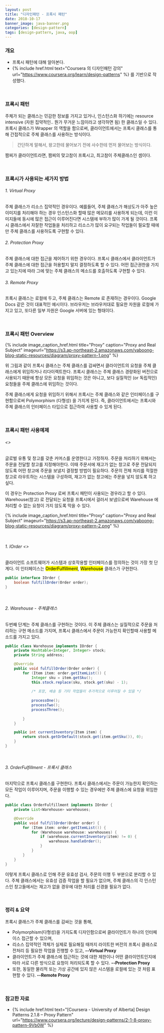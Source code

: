 ```yaml
---
layout: post
title: "디자인패턴 - 프록시 패턴"
date: 2018-10-17
banner_image: java-banner.png
categories: [design-pattern]
tags: [design-pattern, java, oop]
---
```


### 개요
* 프록시 패턴에 대해 알아본다.
* {% include href.html text="Coursera 의 디자인패턴 강의" url="https://www.coursera.org/learn/design-patterns" %}
를 기반으로 작성했다.
<!--more-->


<br/>

### 프록시 패턴
주체가 되는 클래스는 민감한 정보를 가지고 있거나, 인스턴스화 하기에는 resource intensive (자원 집약적인.. 뭔가 무거운 느낌이라고 생각하면 됨) 한 클래스일 수 있다.
프록시 클래스가 Wrapper 의 역할을 함으로써, 클라이언트에서는 프록시 클래스를 통해 간접적으로 주체 클래스를 사용하는 방식이다.

> 간단하게 말해서, 왕고한테 물어보기 전에 사수한테 먼저 물어보는 방식이다.

짬찌가 클라이언트라면, 짬찌의 맞고참이 프록시고, 최고참이 주체클래스인 셈이다.

<br/>

### 프록시가 사용되는 세가지 방법
###### 1. Virtual Proxy
주체 클래스가 리소스 집약적인 경우이다. 
예를들어, 주체 클래스가 해상도가 아주 높은 이미지를 처리해야 하는 경우 인스턴스화 할때 많은 메모리를 사용하게 되는데, 
이런 이미지들에 동시에 많은 접근이 이루어진다면 시스템에 부하가 많이 가게 될 것이다.
프록시 클래스에서 자잘한 작업들을 처리하고 리소스가 많이 요구되는 작업들이 필요할 때에만 주체 클래스를 사용하도록 구현할 수 있다. 

###### 2. Protection Proxy
주체 클래스에 대한 접근을 제어하기 위한 경우이다.
프록시 클래스에서 클라이언트가 주체 클래스에 대한 접근을 허용할지 말지 결정하도록 할 수 있다.
어떤 접근권한을 가지고 있는지에 따라 그에 맞는 주체 클래스의 메소드를 호출하도록 구현할 수 있다.

###### 3. Remote Proxy
프록시 클래스는 로컬에 두고, 주체 클래스는 Remote 로 존재하는 경우이다.
Google Docs 같은 것이 대표적인 예시이다. 
브라우저는 브라우저대로 필요한 자원을 로컬에 가지고 있고, 또다른 일부 자원은 Google 서버에 있는 형태이다.

<br/>

### 프록시 패턴 Overview
{% include image_caption_href.html title="Proxy" caption="Proxy and Real Subject" imageurl="https://s3.ap-northeast-2.amazonaws.com/yaboong-blog-static-resources/diagram/proxy-pattern-1.png" %}

위 그림과 같이 프록시 클래스는 주체 클래스를 감싸면서 클라이언트의 요청을 주체 클래스에게 위임하거나 리다이렉트한다.
프록시 클래스는 주체 클래스 경량화된 버전으로 사용되기 때문에 항상 모든 요청을 위임하는 것은 아니고, 보다 실질적인 (or 독립적인) 요청들을 주체 클래스에 위임하는 것이다.

주체 클래스에게 요청을 위임하기 위해서 프록시는 주체 클래스와 같은 인터페이스를 구현함으로써 Polymorphism (다형성) 을 가지게 된다.
즉, 클라이언트에서는 프록시와 주체 클래스의 인터페이스 타입으로 접근하여 사용할 수 있게 된다.

<br/>

### 프록시 패턴 사용예제

###### <<Scenario>>
글로벌 유통 및 창고를 갖춘 커머스를 운영한다고 가정하자.
주문을 처리하기 위해서는 주문을 전달할 창고를 지정해야한다.
이때 주문서에 재고가 없는 창고로 주문 전달되지 않도록 어떤 창고에 주문을 보낼지 결정할 방법이 필요하다.
주문의 전체 처리를 적절한 창고로 라우트하는 시스템을 구성하여, 재고가 없는 창고에는 주문을 넣지 않도록 하고 싶다.

이 경우는 Protection Proxy 로써 프록시 패턴이 사용되는 경우라고 할 수 있다.
Warehouse(창고) 로 전달되는 요청을 프록시에서 걸러서 보냄으로써 Warehouse 에 처리할 수 없는 요청이 가지 않도록 막을 수 있다.
    
{% include image_caption_href.html title="Proxy" caption="Proxy and Real Subject" imageurl="https://s3.ap-northeast-2.amazonaws.com/yaboong-blog-static-resources/diagram/proxy-pattern-2.png" %}


<br/>

###### 1. IOrder <<Interface>>
클라이언트 소프트웨어가 시스템과 상호작용할 인터페이스를 정의하는 것이 가장 첫 단계다.
이 인터페이스는 <mark>OrderFulfillment</mark>, <mark>Warehouse</mark> 클래스가 구현한다.

```java
public interface IOrder {
    boolean fulfillOrder(Order order);
}
```

<br/>

###### 2. Warehouse - 주체클래스
두번째 단계는 주체 클래스를 구현하는 것이다.
이 주체 클래스는 실질적으로 주문을 처리하는 구현 메소드를 가지며, 프록시 클래스에서 주문이 가능한지 확인할때 사용할 메소드를 가지고 있다.

```java
public class Warehouse implements IOrder {
    private Hashtable<Integer, Integer> stock;
    private String address;

    @Override
    public void fulfillOrder(Order order) {
        for (Item item: order.getItemList()) {
            Integer sku = item.getSku();
            this.stock.replace(sku, stock.get(sku) - 1);
            
            /* 포장, 배송 등 기타 작업들이 추가적으로 이루어질 수 있음 */
            
            processOne();
            processTwo();
            processThree();
            
        }
    }

    public int currentInventory(Item item) {
        return stock.getOrDefault(stock.get(item.getSku()), 0);
    }
}
```

<br/>

###### 3. OrderFulfillment - 프록시 클래스
마지막으로 프록시 클래스를 구현한다.
프록시 클래스에서는 주문이 가능한지 확인하는 모든 작업이 이루어지며, 주문을 이행할 수 있는 경우에만 주체 클래스에 요청을 위임한다.

```java
public class OrderFulfillment implements IOrder {
    private List<Warehouse> warehouses;

    @Override
    public void fulfillOrder(Order order) {
        for (Item item: order.getItemList()) {
            for (Warehouse warehouse: warehouses) {
                if (warehouse.currentInventory(item) != 0) {
                    warehouse.handleOrder();
                }
            }
        }
    }
}
```

이렇게 프록시 클래스로 인해 주문 유효성 검사, 주문의 이행 두 부분으로 분리할 수 있다. 
주체 클래스에서는 유효성 검증 작업을 할 필요가 없으며, 주체 클래스의 각 인스턴스인 창고들에서는 재고가 없을 경우에 대한 처리를 신경쓸 필요가 없다.

<br/>

### 정리 & 요약
프록시 클래스가 주체 클래스를 감싸는 것을 통해,
* Polymorphism(다형성)을 가지도록 디자인함으로써 클라이언트가 하나의 인터페이스 접근할 수 있으며, 
* 리소스 집약적인 객체가 실제로 필요해질 때까지 라이트한 버전의 프록시 클래스로 전처리 등 필요한 작업을 진행할 수 있고, **--Virtual Proxy**
* 클라이언트가 주체 클래스에 접근하는 것에 대한 제한이나 어떤 클라이언트인지에 따라 서로 다른 방식으로 요청이 처리되도록 할 수 있다. **--Protection Proxy**
* 또한, 동일한 물리적 또는 가상 공간에 있지 않은 시스템을 로컬에 있는 것 처럼 표현할 수 있다. **--Remote Proxy**


<br/>

### 참고한 자료
* {% include href.html text="[Coursera - University of Alberta] Design Patterns 2.1.8 – Proxy Pattern" url="https://www.coursera.org/lecture/design-patterns/2-1-8-proxy-pattern-9Vb0W" %}